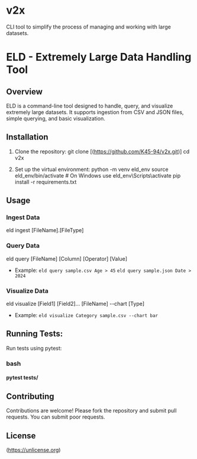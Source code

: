 # v2x
CLI tool to simplify the process of managing and working with large datasets.


# ELD - Extremely Large Data Handling Tool

## Overview

ELD is a command-line tool designed to handle, query, and visualize extremely large datasets. It supports ingestion from CSV and JSON files, simple querying, and basic visualization.

## Installation

1. Clone the repository:
git clone [(https://github.com/K45-94/v2x.git)]
cd v2x


2. Set up the virtual environment:
python -m venv eld_env
   source eld_env/bin/activate  # On Windows use eld_env\Scripts\activate
   pip install -r requirements.txt


## Usage

### Ingest Data
eld ingest [FileName].[FileType]


### Query Data
eld query [FileName] [Column] [Operator] [Value]
- Example: `eld query sample.csv Age > 45` `eld query sample.json Date > 2024`

### Visualize Data
eld visualize [Field1] [Field2]... [FileName] --chart [Type]
- Example: `eld visualize Category sample.csv --chart bar`

## Running Tests:
Run tests using pytest:
### bash
####    pytest tests/


## Contributing

Contributions are welcome! Please fork the repository and submit pull requests. You can submit poor requests.
## License

(https://unlicense.org)


